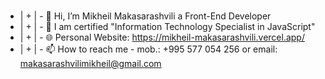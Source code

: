 ### 
* | + | - 👋 Hi, I’m Mikheil Makasarashvili a Front-End Developer
* | + | - 📜 I am certified "Information Technology Specialist in JavaScript"
* | + | - 🌐 Personal Website: https://mikheil-makasarashvili.vercel.app/
* | + | - 📫 How to reach me - mob.: +995 577 054 256 or email: makasarashvilimikheil@gmail.com
